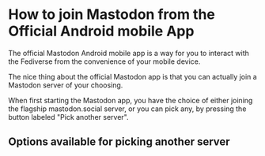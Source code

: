 # How to join Mastodon from the Official Android mobile App

The official Mastodon Android mobile app is a way for you to interact with the Fediverse from the convenience of your mobile device.

The nice thing about the official Mastodon app is that you can actually join a Mastodon server of your choosing.

When first starting the Mastodon app, you have the choice of either joining the flagship mastodon.social server, or you can pick any, by pressing the button labeled "Pick another server".

## Options available for picking another server

